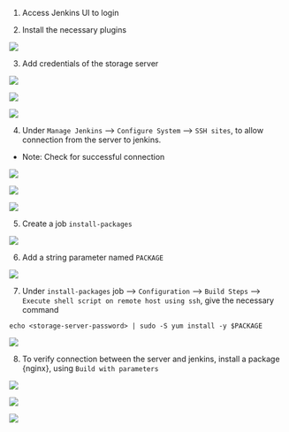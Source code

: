 1. Access Jenkins UI to login

2. Install the necessary plugins

![](./img/1.png)

3. Add credentials of the storage server

![](./img/2.png)

![](./img/3.png)

![](./img/4.png)

4. Under `Manage Jenkins` --> `Configure System` --> `SSH sites`, to allow connection from the server to jenkins. 

* Note: Check for successful connection

![](./img/5.png)

![](./img/6.png)

![](./img/7.png)

5. Create a job `install-packages`

![](./img/8.png)

6. Add a string parameter named `PACKAGE`

![](./img/9.png)

7. Under `install-packages` job --> `Configuration` --> `Build Steps` --> `Execute shell script on remote host using ssh`, give the necessary command

```
echo <storage-server-password> | sudo -S yum install -y $PACKAGE
```

![](./img/10.png)

8. To verify connection between the server and jenkins, install a package {nginx}, using `Build with parameters`

![](./img/11.png)

![](./img/12.png)

![](./img/13.png)